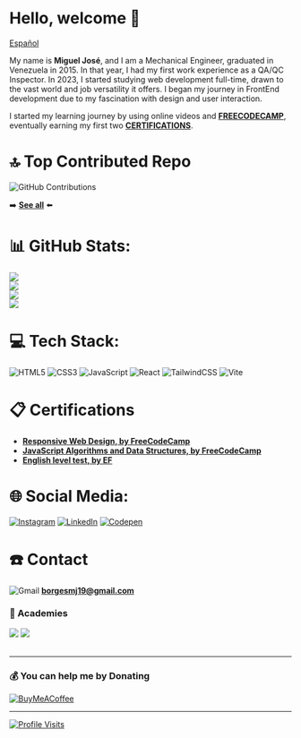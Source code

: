 # Hello, welcome 👋

[Español](https://github.com/borgesmj/borgesmj/#readme)

My name is **Miguel José**, and I am a Mechanical Engineer, graduated in Venezuela in 2015. In that year, I had my first work experience as a QA/QC Inspector. In 2023, I started studying web development full-time, drawn to the vast world and job versatility it offers. I began my journey in FrontEnd development due to my fascination with design and user interaction.

I started my learning journey by using online videos and [**FREECODECAMP**](https://www.freecodecamp.org/borgesmj19), eventually earning my first two [**CERTIFICATIONS**](https://github.com/borgesmj/borgesmj/blob/main/en-US/README.md#-certifications).

# 🔝 Top Contributed Repo
![GitHub Contributions](https://github-contributor-stats.vercel.app/api?username=borgesmj&limit=5&theme=dark&combine_all_yearly_contributions=true)

:arrow_right: [**See all**](https://github.com/borgesmj?tab=repositories) :arrow_left:

# 📊 GitHub Stats:
![](https://github-profile-summary-cards.vercel.app/api/cards/profile-details?username=borgesmj&theme=dark&hide_border=false)<br>
![](https://github-readme-stats.vercel.app/api?username=borgesmj&theme=dark&hide_border=false&include_all_commits=true&count_private=false)<br/>
![](https://github-readme-streak-stats.herokuapp.com/?user=borgesmj&theme=dark&hide_border=false)<br/>
![](https://github-readme-stats.vercel.app/api/top-langs/?username=borgesmj&theme=dark&hide_border=false&include_all_commits=true&count_private=false&layout=compact)

# 💻 Tech Stack:
![HTML5](https://img.shields.io/badge/HTML5-E34F26?style=for-the-badge&logo=html5&logoColor=white)
![CSS3](https://img.shields.io/badge/CSS3-1572B6?style=for-the-badge&logo=css3&logoColor=white)
![JavaScript](https://img.shields.io/badge/javascript-%23323330.svg?style=for-the-badge&logo=javascript&logoColor=%23F7DF1E) 
![React](https://img.shields.io/badge/react-%2320232a.svg?style=for-the-badge&logo=react&logoColor=%2361DAFB) 
![TailwindCSS](https://img.shields.io/badge/tailwindcss-%2338B2AC.svg?style=for-the-badge&logo=tailwind-css&logoColor=white)
![Vite](https://img.shields.io/badge/Vite-B73BFE?style=for-the-badge&logo=vite&logoColor=FFD62E)

# 📋 Certifications
* [**Responsive Web Design, by FreeCodeCamp**](https://www.freecodecamp.org/certification/borgesmj19/responsive-web-design)
* [**JavaScript Algorithms and Data Structures, by FreeCodeCamp**](https://www.freecodecamp.org/certification/borgesmj19/javascript-algorithms-and-data-structures)
* [**English level test, by EF**](https://www.efset.org/cert/uGmFbo)

# 🌐 Social Media:
[![Instagram](https://img.shields.io/badge/Instagram-%23E4405F.svg?logo=Instagram&logoColor=white)](https://instagram.com/codin_hauss)
[![LinkedIn](https://img.shields.io/badge/LinkedIn-%230077B5.svg?logo=linkedin&logoColor=white)](https://linkedin.com/in/borgesmj/) 
[![Codepen](https://img.shields.io/badge/Codepen-000000?style=for-the-badge&logo=codepen&logoColor=white)](https://codepen.io/borgesmj)

# :telephone: Contact
![Gmail](https://img.shields.io/badge/Gmail-D14836?style=for-the-badge&logo=gmail&logoColor=white) **borgesmj19@gmail.com**

### 🏫 Academies 
![](https://img.shields.io/badge/freecodecamp-27273D?style=for-the-badge&logo=freecodecamp&logoColor=white)
![](https://img.shields.io/badge/YouTube-FF0000?style=for-the-badge&logo=youtube&logoColor=white)
<br>
<br>


---
### 💰 You can help me by Donating
[![BuyMeACoffee](https://img.shields.io/badge/Buy%20Me%20a%20Coffee-ffdd00?style=for-the-badge&logo=buy-me-a-coffee&logoColor=black)](https://buymeacoffee.com/borgesmj19)

<!-- Proudly created with GPRM ( https://gprm.itsvg.in ) -->

---

[![Profile Visits](https://visitcount.itsvg.in/api?id=borgesmj&icon=6&color=3)](https://visitcount.itsvg.in)
